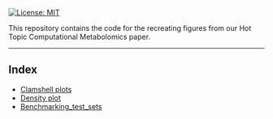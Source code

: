 [![License: MIT](https://img.shields.io/badge/License-MIT-yellow.svg)](./LICENSE)

This repository contains the code for the recreating figures from our Hot Topic Computational Metabolomics paper.

---

## Index
- [Clamshell plots](./clamshell)
- [Density plot](./density)
- [Benchmarking_test_sets](./figure_4_benchmarking_test_sets)

